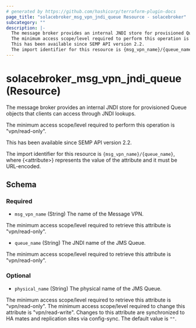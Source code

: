 ```yaml
---
# generated by https://github.com/hashicorp/terraform-plugin-docs
page_title: "solacebroker_msg_vpn_jndi_queue Resource - solacebroker"
subcategory: ""
description: |-
  The message broker provides an internal JNDI store for provisioned Queue objects that clients can access through JNDI lookups.
  The minimum access scope/level required to perform this operation is "vpn/read-only".
  This has been available since SEMP API version 2.2.
  The import identifier for this resource is {msg_vpn_name}/{queue_name}, where {&lt;attribute&gt;} represents the value of the attribute and it must be URL-encoded.
---
```


# solacebroker_msg_vpn_jndi_queue (Resource)

The message broker provides an internal JNDI store for provisioned Queue objects that clients can access through JNDI lookups.



The minimum access scope/level required to perform this operation is "vpn/read-only".

This has been available since SEMP API version 2.2.

The import identifier for this resource is `{msg_vpn_name}/{queue_name}`, where {&lt;attribute&gt;} represents the value of the attribute and it must be URL-encoded.



<!-- schema generated by tfplugindocs -->
## Schema

### Required

- `msg_vpn_name` (String) The name of the Message VPN.

The minimum access scope/level required to retrieve this attribute is "vpn/read-only".
- `queue_name` (String) The JNDI name of the JMS Queue.

The minimum access scope/level required to retrieve this attribute is "vpn/read-only".

### Optional

- `physical_name` (String) The physical name of the JMS Queue.

The minimum access scope/level required to retrieve this attribute is "vpn/read-only". The minimum access scope/level required to change this attribute is "vpn/read-write". Changes to this attribute are synchronized to HA mates and replication sites via config-sync. The default value is `""`.
